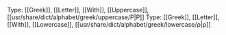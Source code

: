 Type: [[Greek]], [[Letter]], [[With]], [[Uppercase]], [[usr/share/dict/alphabet/greek/uppercase/Ρ|Ρ]]
Type: [[Greek]], [[Letter]], [[With]], [[Lowercase]], [[usr/share/dict/alphabet/greek/lowercase/ρ|ρ]]
